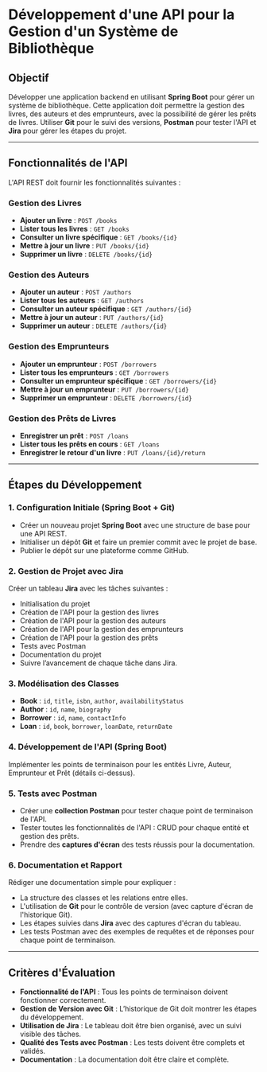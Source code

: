 # Développement d'une API pour la Gestion d'un Système de Bibliothèque

## Objectif
Développer une application backend en utilisant **Spring Boot** pour gérer un système de bibliothèque. Cette application doit permettre la gestion des livres, des auteurs et des emprunteurs, avec la possibilité de gérer les prêts de livres. Utiliser **Git** pour le suivi des versions, **Postman** pour tester l'API et **Jira** pour gérer les étapes du projet.

---

## Fonctionnalités de l'API
L'API REST doit fournir les fonctionnalités suivantes :

### Gestion des Livres
- **Ajouter un livre** : `POST /books`
- **Lister tous les livres** : `GET /books`
- **Consulter un livre spécifique** : `GET /books/{id}`
- **Mettre à jour un livre** : `PUT /books/{id}`
- **Supprimer un livre** : `DELETE /books/{id}`

### Gestion des Auteurs
- **Ajouter un auteur** : `POST /authors`
- **Lister tous les auteurs** : `GET /authors`
- **Consulter un auteur spécifique** : `GET /authors/{id}`
- **Mettre à jour un auteur** : `PUT /authors/{id}`
- **Supprimer un auteur** : `DELETE /authors/{id}`

### Gestion des Emprunteurs
- **Ajouter un emprunteur** : `POST /borrowers`
- **Lister tous les emprunteurs** : `GET /borrowers`
- **Consulter un emprunteur spécifique** : `GET /borrowers/{id}`
- **Mettre à jour un emprunteur** : `PUT /borrowers/{id}`
- **Supprimer un emprunteur** : `DELETE /borrowers/{id}`

### Gestion des Prêts de Livres
- **Enregistrer un prêt** : `POST /loans`
- **Lister tous les prêts en cours** : `GET /loans`
- **Enregistrer le retour d'un livre** : `PUT /loans/{id}/return`

---

## Étapes du Développement

### 1. Configuration Initiale (Spring Boot + Git)
- Créer un nouveau projet **Spring Boot** avec une structure de base pour une API REST.
- Initialiser un dépôt **Git** et faire un premier commit avec le projet de base.
- Publier le dépôt sur une plateforme comme GitHub.

### 2. Gestion de Projet avec Jira
Créer un tableau **Jira** avec les tâches suivantes :
- Initialisation du projet
- Création de l'API pour la gestion des livres
- Création de l'API pour la gestion des auteurs
- Création de l'API pour la gestion des emprunteurs
- Création de l'API pour la gestion des prêts
- Tests avec Postman
- Documentation du projet
- Suivre l’avancement de chaque tâche dans Jira.

### 3. Modélisation des Classes
- **Book** : `id`, `title`, `isbn`, `author`, `availabilityStatus`
- **Author** : `id`, `name`, `biography`
- **Borrower** : `id`, `name`, `contactInfo`
- **Loan** : `id`, `book`, `borrower`, `loanDate`, `returnDate`

### 4. Développement de l'API (Spring Boot)
Implémenter les points de terminaison pour les entités Livre, Auteur, Emprunteur et Prêt (détails ci-dessus).

### 5. Tests avec Postman
- Créer une **collection Postman** pour tester chaque point de terminaison de l'API.
- Tester toutes les fonctionnalités de l'API : CRUD pour chaque entité et gestion des prêts.
- Prendre des **captures d'écran** des tests réussis pour la documentation.

### 6. Documentation et Rapport
Rédiger une documentation simple pour expliquer :
- La structure des classes et les relations entre elles.
- L'utilisation de **Git** pour le contrôle de version (avec capture d'écran de l'historique Git).
- Les étapes suivies dans **Jira** avec des captures d'écran du tableau.
- Les tests Postman avec des exemples de requêtes et de réponses pour chaque point de terminaison.

---

## Critères d'Évaluation
- **Fonctionnalité de l'API** : Tous les points de terminaison doivent fonctionner correctement.
- **Gestion de Version avec Git** : L’historique de Git doit montrer les étapes du développement.
- **Utilisation de Jira** : Le tableau doit être bien organisé, avec un suivi visible des tâches.
- **Qualité des Tests avec Postman** : Les tests doivent être complets et validés.
- **Documentation** : La documentation doit être claire et complète.
